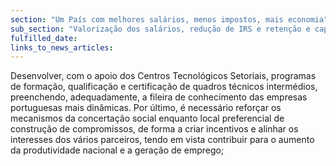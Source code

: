```yaml
---
section: "Um País com melhores salários, menos impostos, mais economia"
sub_section: "Valorização dos salários, redução de IRS e retenção e captação de talento"
fulfilled_date:
links_to_news_articles:
---
```


Desenvolver, com o apoio dos Centros Tecnológicos Setoriais, programas de formação, qualificação e certificação de quadros técnicos intermédios, preenchendo, adequadamente, a fileira de conhecimento das empresas portuguesas mais dinâmicas. Por último, é necessário reforçar os mecanismos da concertação social enquanto local preferencial de construção de compromissos, de forma a criar incentivos e alinhar os interesses dos vários parceiros, tendo em vista contribuir para o aumento da produtividade nacional e a geração de emprego;